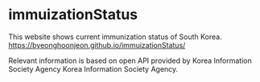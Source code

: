 # immuizationStatus
This website shows current immunization status of South Korea.
https://byeonghoonjeon.github.io/immuizationStatus/

Relevant information is based on open API provided by Korea Information Society Agency Korea Information Society Agency.

